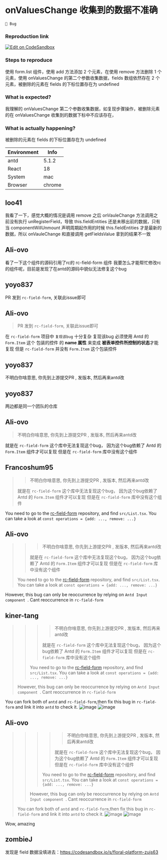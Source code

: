 # onValuesChange 收集到的数据不准确

`🐛 Bug`

### Reproduction link

[![Edit on CodeSandbox](https://codesandbox.io/static/img/play-codesandbox.svg)](https://codesandbox.io/s/sad-flower-8jnwx6?file=/src/App.tsx)

### Steps to reproduce

使用 form.list 组件，使用 add 方法添加 2 个元素，在使用 remove 方法删除 1 个元素，使用 onValuesChange 的第二个参数收集数据，fields 数组依然存在 2 个元素，被删除的元素在 fields 的下标位置存在为 undefined

### What is expected?

我理解的 onValuesChange 第二个参数收集数据，如复现步骤操作，被删除元素的在 onValuesChange 收集到的数据下标中不应该存在，

### What is actually happening?

被删除的元素在 fields 的下标位置存在为 undefined

| Environment | Info   |
| ----------- | ------ |
| antd        | 5.1.2  |
| React       | 18     |
| System      | mac    |
| Browser     | chrome |

<!-- generated by ant-design-issue-helper. DO NOT REMOVE -->

## loo41

我看了一下，感觉大概的情况是调用 remove 之后 onVauleChange 方法调用之前没有执行 unRegisterField，导致 this.fieldEntities 还是未移出前的数据，只有当 componentWillUnmount 声明周期起作用的时候 this.fieldEntities 才是最新的数据，所以 onVauleChange 和直接调用 getFieldsValue 拿到的结果不一致

## Ali-ovo

看了一下这个组件的源码引用了rc的 rc-field-form 组件
我要怎么才能帮忙修改rc的组件呢，目前是发现了在antd的源码中貌似无法修复这个bug

## yoyo837

PR 发到 `rc-field-form`, 关联此issue即可

## Ali-ovo

> PR 发到 `rc-field-form`, 关联此issue即可

在 `rc-field-form` 项目中 `复现该bug` 十分复杂
复现该bug 必须使用 Antd 的 `Form.Item` 这个 包装的控件 的 **name 属性** 来变成 **被表单控件所控制的状态**才能复现
但是 `rc-field-form` 并没有 `Form.Item` 这个包装控件

## yoyo837

不明白你啥意思, 你先到上游提交PR , 发版本, 然后再来antd改

## yoyo837

两边都是同一个团队的仓库

## Ali-ovo

> 不明白你啥意思, 你先到上游提交PR , 发版本, 然后再来antd改

就是在 `rc-field-form` 这个库中无法复现这个bug， 因为这个bug依赖了 Antd 的 `Form.Item` 组件才可以复现
但是在 `rc-field-form` 库中没有这个组件

## Francoshum95

> > 不明白你啥意思, 你先到上游提交PR , 发版本, 然后再来antd改
>
> 就是在 `rc-field-form` 这个库中无法复现这个bug， 因为这个bug依赖了 Antd 的 `Form.Item` 组件才可以复现 但是在 `rc-field-form` 库中没有这个组件

You need to go to the [rc-field-form](https://github.com/react-component/field-form) repository, and find `src/List.tsx`. You can take a look at `const operations = {add: ..., remove: ...}`

## Ali-ovo

> > > 不明白你啥意思, 你先到上游提交PR , 发版本, 然后再来antd改
> >
> > 就是在 `rc-field-form` 这个库中无法复现这个bug， 因为这个bug依赖了 Antd 的 `Form.Item` 组件才可以复现 但是在 `rc-field-form` 库中没有这个组件
>
> You need to go to the [rc-field-form](https://github.com/react-component/field-form) repository, and find `src/List.tsx`. You can take a look at `const operations = {add: ..., remove: ...}`

However, this bug can only be reoccurrence by relying on `Antd Input component `. Cant reoccurrence in `rc-field-form`

## kiner-tang

> > > > 不明白你啥意思, 你先到上游提交PR , 发版本, 然后再来antd改
> > >
> > > 就是在 `rc-field-form` 这个库中无法复现这个bug， 因为这个bug依赖了 Antd 的 `Form.Item` 组件才可以复现 但是在 `rc-field-form` 库中没有这个组件
> >
> > You need to go to the [rc-field-form](https://github.com/react-component/field-form) repository, and find `src/List.tsx`. You can take a look at `const operations = {add: ..., remove: ...}`
>
> However, this bug can only be reoccurrence by relying on `Antd Input component `. Cant reoccurrence in `rc-field-form`

You can fork both of `antd` and `rc-field-form`,then fix this bug in `rc-field-form` and link it into `antd` to check it.
![image](https://user-images.githubusercontent.com/10286961/223894451-6d9dcaf1-6bda-4558-9fbd-32d75f765fcd.png)
![image](https://user-images.githubusercontent.com/10286961/223894473-d436857b-8e2f-4bb2-a610-1453a52de822.png)

## Ali-ovo

> > > > > 不明白你啥意思, 你先到上游提交PR , 发版本, 然后再来antd改
> > > >
> > > > 就是在 `rc-field-form` 这个库中无法复现这个bug， 因为这个bug依赖了 Antd 的 `Form.Item` 组件才可以复现 但是在 `rc-field-form` 库中没有这个组件
> > >
> > > You need to go to the [rc-field-form](https://github.com/react-component/field-form) repository, and find `src/List.tsx`. You can take a look at `const operations = {add: ..., remove: ...}`
> >
> > However, this bug can only be reoccurrence by relying on `Antd Input component `. Cant reoccurrence in `rc-field-form`
>
> You can fork both of `antd` and `rc-field-form`,then fix this bug in `rc-field-form` and link it into `antd` to check it. ![image](https://user-images.githubusercontent.com/10286961/223894451-6d9dcaf1-6bda-4558-9fbd-32d75f765fcd.png) ![image](https://user-images.githubusercontent.com/10286961/223894473-d436857b-8e2f-4bb2-a610-1453a52de822.png)

Wow, amazing

## zombieJ

发现是 field 数据没填进去：https://codesandbox.io/s/floral-platform-zujs63
